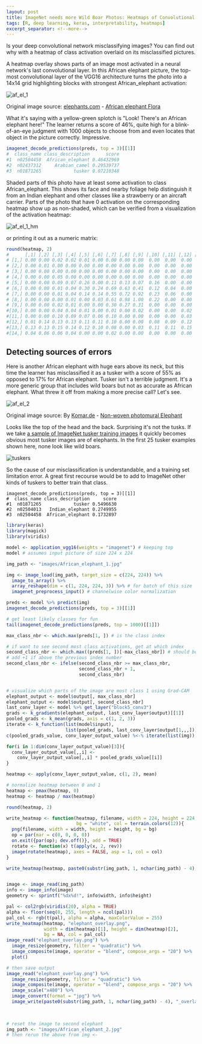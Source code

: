 ```yaml
---
layout: post
title: ImageNet needs more Wild Boar Photos: Heatmaps of Convolutional Neural Networks to Diagnose Misclassifications [R, deep learning, keras, interpretability, heatmaps]
tags: [R, deep learning, keras, interpretability, heatmaps]
excerpt_separator: <!--more-->
---
```


Is your deep convolutional network misclassifying images? You can find out why with a heatmap of class activation overlaid on its misclassified pictures. 

A heatmap overlay shows parts of an image most activated in a neural network's last convolutional layer. In this African elephant picture, the top-most convolutional layer of the VGG16 architecture turns the photo into a 14x14 grid highlighting blocks with strongest African_elephant activation:

![af_el_1](https://dgarmat.github.io/images/African_elephant_1_overlay.jpg "af_el_1")

<!--more-->
Original image source: 
<a rel="nofollow" class="external text" href="https://www.elephants.com">elephants.com</a> - <a rel="nofollow" class="external text" href="https://elephants-media.s3.amazonaws.com/images/399/original/Flora%20ears%20out%20carrying%20limb_0002AA.jpg">African elephant Flora</a>

What it's saying with a yellow-green splotch is "Look! There's an African elephant here!" The learner returns a score of 46%, quite high for a blink-of-an-eye judgment with 1000 objects to choose from and even locates that object in the picture correctly. Impressive.

```r
imagenet_decode_predictions(preds, top = 3)[[1]]
#  class_name class_description      score
#1  n02504458  African_elephant 0.46432969
#2  n02437312     Arabian_camel 0.29539737
#3  n01871265            tusker 0.07210348
```

Shaded parts of this photo have at least some activation to class African_elephant. This shows its face and nearby foliage help distinguish it from an Indian elephant and other classes like a strawberry or an aircraft carrier. Parts of the photo that have 0 activation on the corresponding heatmap show up as non-shaded, which can be verified from a visualization of the activation heatmap:

![af_el_1_hm](https://dgarmat.github.io/images/African_elephant_1_heatmap.png "af_el_1_hm")

or printing it out as a numeric matrix:

```r
round(heatmap, 2)
#      [,1] [,2] [,3] [,4] [,5] [,6] [,7] [,8] [,9] [,10] [,11] [,12] [,13] [,14]
# [1,] 0.00 0.00 0.02 0.02 0.01 0.00 0.00 0.00 0.00  0.00  0.00  0.00  0.00  0.00
# [2,] 0.00 0.01 0.00 0.00 0.00 0.00 0.00 0.00 0.00  0.00  0.00  0.00  0.00  0.00
# [3,] 0.00 0.00 0.00 0.00 0.00 0.00 0.00 0.00 0.00  0.00  0.00  0.00  0.00  0.00
# [4,] 0.00 0.00 0.05 0.00 0.00 0.00 0.00 0.00 0.00  0.00  0.00  0.00  0.00  0.00
# [5,] 0.00 0.00 0.09 0.07 0.26 0.00 0.11 0.13 0.07  0.16  0.00  0.00  0.00  0.00
# [6,] 0.00 0.00 0.01 0.04 0.30 0.24 0.69 0.63 0.41  0.12  0.04  0.00  0.00  0.00
# [7,] 0.00 0.00 0.01 0.04 0.14 0.14 0.55 0.72 0.92  0.23  0.06  0.00  0.00  0.00
# [8,] 0.00 0.00 0.00 0.01 0.00 0.03 0.61 0.98 1.00  0.22  0.00  0.00  0.00  0.00
# [9,] 0.00 0.00 0.02 0.01 0.00 0.00 0.30 0.27 0.31  0.00  0.00  0.00  0.02  0.00
#[10,] 0.00 0.00 0.04 0.04 0.01 0.00 0.01 0.00 0.02  0.00  0.00  0.02  0.04  0.01
#[11,] 0.00 0.00 0.10 0.09 0.07 0.06 0.10 0.00 0.00  0.00  0.00  0.03  0.05  0.04
#[12,] 0.01 0.14 0.13 0.13 0.11 0.11 0.10 0.00 0.00  0.08  0.09  0.12  0.08  0.08
#[13,] 0.13 0.13 0.15 0.14 0.12 0.10 0.08 0.00 0.03  0.11  0.11  0.15  0.12  0.11
#[14,] 0.04 0.06 0.06 0.04 0.00 0.00 0.02 0.00 0.00  0.00  0.00  0.00  0.00  0.00
```


## Detecting sources of errors

Here is another African elephant with huge ears above its neck, but this time the learner has misclassified it as a tusker with a score of 55% as opposed to 17% for African elephant. Tusker isn't a terrible judgment. It's a more generic group that includes wild boars but not as accurate as African elephant. What threw it off from making a more precise call? Let's see. 

![af_el_2](https://dgarmat.github.io/images/African_elephant_2_overlay.jpg "af_el_2")

Original image source: 
By <a rel="nofollow" class="external text" href="https://www.komar.de/en/elephant.html">Komar.de</a> - <a rel="nofollow" class="external text" href="https://www.komar.de/en/media/catalog/product/cache/5/image/780x/17f82f742ffe127f42dca9de82fb58b1/x/x/xxl4-529_elephant_ma.jpg">Non-woven photomural Elephant</a>


Looks like the top of the head and the back. Surprising it's not the tusks. If we take [a sample of ImageNet tusker training images](http://imagenet.stanford.edu/synset?wnid=n01871265) it quickly becomes obvious most tusker images are of elephants. In the first 25 tusker examples shown here, none look like wild boars.

![tuskers](https://dgarmat.github.io/images/tusker_imagenet.JPG "tuskers")

So the cause of our misclassification is understandable, and a training set limitation error. A great first recourse would be to add to ImageNet other kinds of tuskers to better train that class.

```
imagenet_decode_predictions(preds, top = 3)[[1]]
#  class_name class_description     score
#1  n01871265            tusker 0.5496630
#2  n02504013   Indian_elephant 0.2749955
#3  n02504458  African_elephant 0.1732897
```


```r
library(keras)
library(magick)
library(viridis)

model <- application_vgg16(weights = "imagenet") # keeping top
model # assumes input picture of size 224 x 224

img_path <- "images/African_elephant_1.jpg"

img <- image_load(img_path, target_size = c(224, 224)) %>% 
  image_to_array() %>% 
  array_reshape(dim = c(1, 224, 224, 3)) %>% # for batch of this size
  imagenet_preprocess_input() # channelwise color normalization

preds <- model %>% predict(img)
imagenet_decode_predictions(preds, top = 3)[[1]]

# get least likely classes for fun
tail(imagenet_decode_predictions(preds, top = 1000)[[1]])

max_class_nbr <- which.max(preds[1, ]) # is the class index

# if want to see second most class activations, get at which index
second_class_nbr <- which.max((preds[1, ])[-max_class_nbr]) # should be second 
# add +1 if above the previous index number
second_class_nbr <- ifelse(second_class_nbr >= max_class_nbr,  
                           second_class_nbr + 1, 
                           second_class_nbr)


# visualize which parts of the image are most class 1 using Grad-CAM
elephant_output <- model$output[, max_class_nbr]
elephant_output <- model$output[, second_class_nbr]
last_conv_layer <- model %>% get_layer("block5_conv3")
grads <- k_gradients(elephant_output, last_conv_layer$output)[[1]]
pooled_grads <- k_mean(grads, axis = c(1, 2, 3))
iterate <- k_function(list(model$input),
                      list(pooled_grads, last_conv_layer$output[1,,,]))
c(pooled_grads_value, conv_layer_output_value) %<-% iterate(list(img))

for(i in 1:dim(conv_layer_output_value)[3]){
  conv_layer_output_value[,,i] <- 
    conv_layer_output_value[,,i] * pooled_grads_value[[i]]
}

heatmap <- apply(conv_layer_output_value, c(1, 2), mean)

# normalize heatmap between 0 and 1
heatmap <- pmax(heatmap, 0)
heatmap <- heatmap / max(heatmap)

round(heatmap, 2)

write_heatmap <- function(heatmap, filename, width = 224, height = 224,
                          bg = "white", col = terrain.colors(12)){
  png(filename, width = width, height = height, bg = bg)
  op = par(mar = c(0, 0, 0, 0))
  on.exit({par(op); dev.off()}, add = TRUE)
  rotate <- function(x) t(apply(x, 2, rev))
  image(rotate(heatmap), axes = FALSE, asp = 1, col = col)
}

write_heatmap(heatmap, paste0(substr(img_path, 1, nchar(img_path) - 4), "_heatmap.png"))


image <- image_read(img_path)
info <- image_info(image)
geometry <- sprintf("%dx%d!", info$width, info$height)

pal <- col2rgb(viridis(20), alpha = TRUE)
alpha <- floor(seq(0, 255, length = ncol(pal)))
pal_col <- rgb(t(pal), alpha = alpha, maxColorValue = 255)
write_heatmap(heatmap, "elephant_overlay.png",
              width = dim(heatmap)[1], height = dim(heatmap)[2], 
              bg = NA, col = pal_col)
image_read("elephant_overlay.png") %>% 
  image_resize(geometry, filter = "quadratic") %>% 
  image_composite(image, operator = "blend", compose_args = "20") %>% 
  plot()

# then save output
image_read("elephant_overlay.png") %>% 
  image_resize(geometry, filter = "quadratic") %>% 
  image_composite(image, operator = "blend", compose_args = "20") %>% 
  image_scale("x480") %>% 
  image_convert(format = "jpg") %>% 
  image_write(paste0(substr(img_path, 1, nchar(img_path) - 4), "_overlay.jpg"))
  
  

# reset the image to second elephant
img_path <- "images/African_elephant_2.jpg"
# then rerun the above from img <-
```
